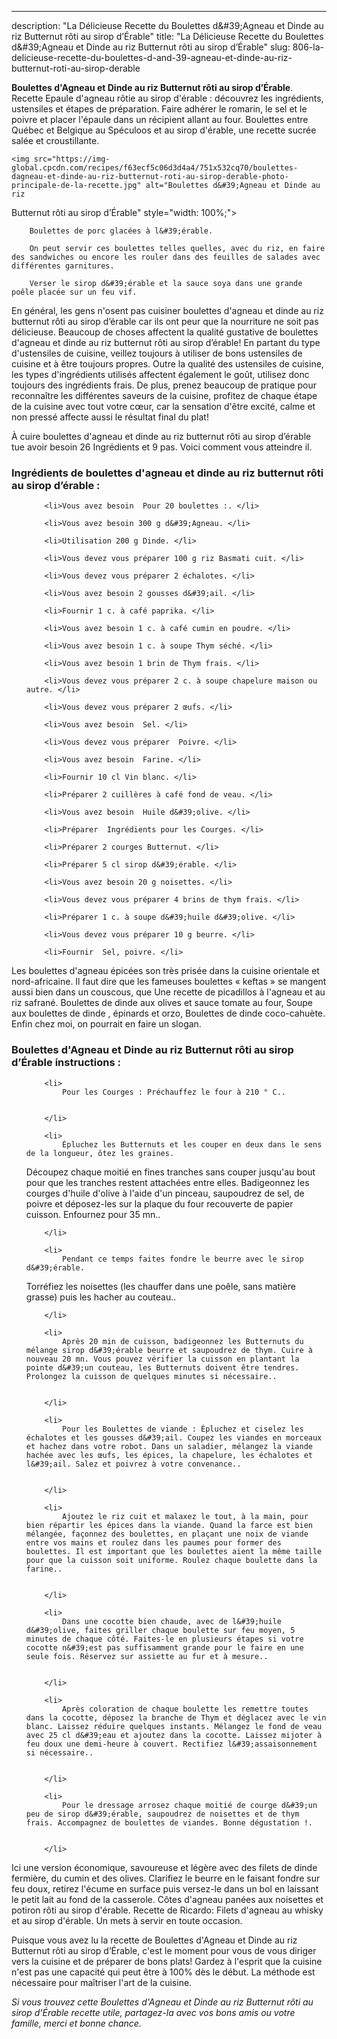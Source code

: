 ---
description: "La Délicieuse Recette du Boulettes d&amp;#39;Agneau et Dinde au riz Butternut rôti au sirop d’Érable"
title: "La Délicieuse Recette du Boulettes d&amp;#39;Agneau et Dinde au riz Butternut rôti au sirop d’Érable"
slug: 806-la-delicieuse-recette-du-boulettes-d-and-39-agneau-et-dinde-au-riz-butternut-roti-au-sirop-derable

<p>
	<strong>Boulettes d&#39;Agneau et Dinde au riz
Butternut rôti au sirop d’Érable</strong>. 
	Recette Epaule d&#39;agneau rôtie au sirop d&#39;érable : découvrez les ingrédients, ustensiles et étapes de préparation. Faire adhérer le romarin, le sel et le poivre et placer l&#39;épaule dans un récipient allant au four. Boulettes entre Québec et Belgique au Spéculoos et au sirop d&#39;érable, une recette sucrée salée et croustillante.
</p>
<p>
	
	<img src="https://img-global.cpcdn.com/recipes/f63ecf5c06d3d4a4/751x532cq70/boulettes-dagneau-et-dinde-au-riz-butternut-roti-au-sirop-derable-photo-principale-de-la-recette.jpg" alt="Boulettes d&#39;Agneau et Dinde au riz
Butternut rôti au sirop d’Érable" style="width: 100%;">
	
	
		Boulettes de porc glacées à l&#39;érable.
	
		On peut servir ces boulettes telles quelles, avec du riz, en faire des sandwiches ou encore les rouler dans des feuilles de salades avec différentes garnitures.
	
		Verser le sirop d&#39;érable et la sauce soya dans une grande poêle placée sur un feu vif.
	
</p>

En général, les gens n'osent pas cuisiner boulettes d&#39;agneau et dinde au riz
butternut rôti au sirop d’érable car ils ont peur que la nourriture ne soit pas délicieuse. Beaucoup de choses affectent la qualité gustative de boulettes d&#39;agneau et dinde au riz
butternut rôti au sirop d’érable! En partant du type d'ustensiles de cuisine, veillez toujours à utiliser de bons ustensiles de cuisine et à être toujours propres. Outre la qualité des ustensiles de cuisine, les types d'ingrédients utilisés affectent également le goût, utilisez donc toujours des ingrédients frais. De plus, prenez beaucoup de pratique pour reconnaître les différentes saveurs de la cuisine, profitez de chaque étape de la cuisine avec tout votre cœur, car la sensation d'être excité, calme et non pressé affecte aussi le résultat final du plat!

<!--inarticleads1-->

À cuire boulettes d&#39;agneau et dinde au riz
butternut rôti au sirop d’érable tue avoir besoin 26 Ingrédients et 9 pas. Voici comment vous atteindre il.

<h3>Ingrédients de boulettes d&#39;agneau et dinde au riz
butternut rôti au sirop d’érable :</h3>

<ol>
	
		<li>Vous avez besoin  Pour 20 boulettes :. </li>
	
		<li>Vous avez besoin 300 g d&#39;Agneau. </li>
	
		<li>Utilisation 200 g Dinde. </li>
	
		<li>Vous devez vous préparer 100 g riz Basmati cuit. </li>
	
		<li>Vous devez vous préparer 2 échalotes. </li>
	
		<li>Vous avez besoin 2 gousses d&#39;ail. </li>
	
		<li>Fournir 1 c. à café paprika. </li>
	
		<li>Vous avez besoin 1 c. à café cumin en poudre. </li>
	
		<li>Vous avez besoin 1 c. à soupe Thym séché. </li>
	
		<li>Vous avez besoin 1 brin de Thym frais. </li>
	
		<li>Vous devez vous préparer 2 c. à soupe chapelure maison ou autre. </li>
	
		<li>Vous devez vous préparer 2 œufs. </li>
	
		<li>Vous avez besoin  Sel. </li>
	
		<li>Vous devez vous préparer  Poivre. </li>
	
		<li>Vous avez besoin  Farine. </li>
	
		<li>Fournir 10 cl Vin blanc. </li>
	
		<li>Préparer 2 cuillères à café fond de veau. </li>
	
		<li>Vous avez besoin  Huile d&#39;olive. </li>
	
		<li>Préparer  Ingrédients pour les Courges. </li>
	
		<li>Préparer 2 courges Butternut. </li>
	
		<li>Préparer 5 cl sirop d&#39;érable. </li>
	
		<li>Vous avez besoin 20 g noisettes. </li>
	
		<li>Vous devez vous préparer 4 brins de thym frais. </li>
	
		<li>Préparer 1 c. à soupe d&#39;huile d&#39;olive. </li>
	
		<li>Vous devez vous préparer 10 g beurre. </li>
	
		<li>Fournir  Sel, poivre. </li>
	
</ol>

Les boulettes d&#39;agneau épicées son très prisée dans la cuisine orientale et nord-africaine. Il faut dire que les fameuses boulettes « keftas » se mangent aussi bien dans un couscous, que Une recette de picadillos à l&#39;agneau et au riz safrané. Boulettes de dinde aux olives et sauce tomate au four, Soupe aux boulettes de dinde , épinards et orzo, Boulettes de dinde coco-cahuète. Enfin chez moi, on pourrait en faire un slogan. 

<!--inarticleads2-->

<h3>Boulettes d&#39;Agneau et Dinde au riz
Butternut rôti au sirop d’Érable instructions :</h3>

<ol>
	
		<li>
			Pour les Courges : Préchauffez le four à 210 ° C..
			
			
		</li>
	
		<li>
			Épluchez les Butternuts et les couper en deux dans le sens de la longueur, ôtez les graines.
Découpez chaque moitié en fines tranches sans couper jusqu&#39;au bout pour que les tranches restent attachées entre elles.
Badigeonnez les courges d&#39;huile d&#39;olive à l&#39;aide d&#39;un pinceau, saupoudrez de sel, de poivre et déposez-les sur la plaque du four recouverte de papier cuisson. Enfournez pour 35 mn..
			
			
		</li>
	
		<li>
			Pendant ce temps faites fondre le beurre avec le sirop d&#39;érable.
Torréfiez les noisettes (les chauffer dans une poêle, sans matière grasse) puis les hacher au couteau..
			
			
		</li>
	
		<li>
			Après 20 min de cuisson, badigeonnez les Butternuts du mélange sirop d&#39;érable beurre et saupoudrez de thym. Cuire à nouveau 20 mn. Vous pouvez vérifier la cuisson en plantant la pointe d&#39;un couteau, les Butternuts doivent être tendres. Prolongez la cuisson de quelques minutes si nécessaire..
			
			
		</li>
	
		<li>
			Pour les Boulettes de viande : Épluchez et ciselez les échalotes et les gousses d&#39;ail. Coupez les viandes en morceaux et hachez dans votre robot. Dans un saladier, mélangez la viande hachée avec les œufs, les épices, la chapelure, les échalotes et l&#39;ail. Salez et poivrez à votre convenance..
			
			
		</li>
	
		<li>
			Ajoutez le riz cuit et malaxez le tout, à la main, pour bien répartir les épices dans la viande. Quand la farce est bien mélangée, façonnez des boulettes, en plaçant une noix de viande entre vos mains et roulez dans les paumes pour former des boulettes. Il est important que les boulettes aient la même taille pour que la cuisson soit uniforme. Roulez chaque boulette dans la farine..
			
			
		</li>
	
		<li>
			Dans une cocotte bien chaude, avec de l&#39;huile d&#39;olive, faites griller chaque boulette sur feu moyen, 5 minutes de chaque côté. Faites-le en plusieurs étapes si votre cocotte n&#39;est pas suffisamment grande pour le faire en une seule fois. Réservez sur assiette au fur et à mesure..
			
			
		</li>
	
		<li>
			Après coloration de chaque boulette les remettre toutes dans la cocotte, déposez la branche de Thym et déglacez avec le vin blanc. Laissez réduire quelques instants. Mélangez le fond de veau avec 25 cl d&#39;eau et ajoutez dans la cocotte. Laissez mijoter à feu doux une demi-heure à couvert. Rectifiez l&#39;assaisonnement si nécessaire..
			
			
		</li>
	
		<li>
			Pour le dressage arrosez chaque moitié de courge d&#39;un peu de sirop d&#39;érable, saupoudrez de noisettes et de thym frais. Accompagnez de boulettes de viandes. Bonne dégustation !.
			
			
		</li>
	
</ol>

Ici une version économique, savoureuse et légère avec des filets de dinde fermière, du cumin et des olives. Clarifiez le beurre en le faisant fondre sur feu doux, retirez l&#39;écume en surface puis versez-le dans un bol en laissant le petit lait au fond de la casserole. Côtes d&#39;agneau panées aux noisettes et potiron rôti au sirop d&#39;érable. Recette de Ricardo: Filets d&#39;agneau au whisky et au sirop d&#39;érable. Un mets à servir en toute occasion. 

<!--inarticleads1-->

<p>
Puisque vous avez lu la recette de Boulettes d&#39;Agneau et Dinde au riz
Butternut rôti au sirop d’Érable, c'est le moment pour vous de vous diriger vers la cuisine et de préparer de bons plats! Gardez à l'esprit que la cuisine n'est pas une capacité qui peut être à 100% dès le début. La méthode est nécessaire pour maîtriser l'art de la cuisine.
</p>

<p>
<i>Si vous trouvez cette Boulettes d&#39;Agneau et Dinde au riz
Butternut rôti au sirop d’Érable recette utile, partagez-la avec vos bons amis ou votre famille, merci et bonne chance.</i>
</p>
